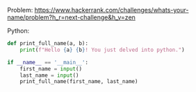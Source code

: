 Problem: https://www.hackerrank.com/challenges/whats-your-name/problem?h_r=next-challenge&h_v=zen

Python:
```python
def print_full_name(a, b):
    print(f"Hello {a} {b}! You just delved into python.")

if __name__ == '__main__':
    first_name = input()
    last_name = input()
    print_full_name(first_name, last_name)

```
